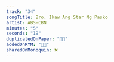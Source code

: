 ```yaml
---
track: "34"
songTitle: Bro, Ikaw Ang Star Ng Pasko
artist: ABS-CBN
minutes: "5"
seconds: "19"
duplicatedOnPaper: "👍🏻"
addedOnRYM: "👍🏻"
sharedOnMonoquin: ❌
---
```

